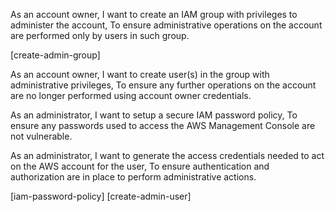 As an account owner,
I want to create an IAM group with privileges to administer the account,
To ensure administrative operations on the account are performed only by users in such group.

[create-admin-group]

As an account owner,
I want to create user(s) in the group with administrative privileges,
To ensure any further operations on the account are no longer performed using account owner credentials.

As an administrator,
I want to setup a secure IAM password policy,
To ensure any passwords used to access the AWS Management Console are not vulnerable.

As an administrator,
I want to generate the access credentials needed to act on the AWS account for the user,
To ensure authentication and authorization are in place to perform administrative actions.

[iam-password-policy]
[create-admin-user]
